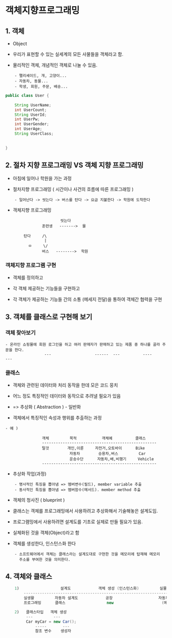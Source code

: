 객체지향프로그래밍
=================

## 1. 객체

* Object
* 우리가 표현할 수 있는 실세계의 모든 사물들을 객체라고 함.

* 물리적인 객체, 개념적인 객체로 나눌 수 있음.

```
    - 팰리셰이드, 개, 고양이...
    - 자동차, 동물...
    - 학생, 회원, 주문, 배송...
```

```java
public class User {
	
	String UserName;
	int UserCount;
	String UserId;
	int UserPw;
	int UserGender;
	int UserAge;
	String UserClass;
	
	
}
```

## 2. 절차 지향 프로그래밍 VS 객체 지향 프로그래밍       

* 아침에 일어나 학원을 가는 과정 

* 절차지향 프로그래밍 ( 시간이나 사건의 흐름에 따른 프로그래밍 )

```
    - 일어난다 -> 씻는다 -> 버스를 탄다 -> 요금 지불한다 -> 학원에 도착한다
```

* 객체지향 프로그래밍 

```
                        씻는다
                훈련생   ------->  물

        탄다     /\ 
                 |
          ㅁ     \/
                버스   -------->  학원    
```

### 객체지향 프로그램 구현

- 객체를 정의하고

- 각 객체 제공하는 기능들을 구현하고
- 각 객체가 제공하는 기능들 간의 소통 (메세지 전달)을 통하여 객체간 협력을 구현

## 3. 객체를 클래스로 구현해 보기

### 객체 찾아보기

```
- 온라인 쇼핑몰에 회원 로그인을 하고 여러 판매자가 판매하고 있는 제품 중 하나를 골라 주문을 한다.
                 ---                   ------  ---          ----                ---
```

### 클래스 

- 객체와 관련된 데이터와 처리 동작을 한데 모은 코드 뭉치 
- 어느 정도 특징적인 데이터와 동작으로 추려낼 필요가 있음
- => 추상화 ( Abstraction ) - 일반화

- 객체에서 특징적인 속성과 행위를 추출하는 과정

```
- 예 )

                객체         목적           객체예          클래스
                --------------------------------------------------
                탈것        개인,이륜     자전거,오토바이      Bike
                            자동차        승용차,버스         Car
                            운송수단      자동차,배,비행기     Vehicle  
                --------------------------------------------------
```

- 추상화 작업(과정)

```
    - 명사적인 특징을 뽑아냄 => 멤버변수(필드), member variable 추출
    - 동사적인 특징을 뽑아냄 => 멤버함수(메서드). member method 추출
```

- 객체의 청사진 ( blueprint )        
- 클래스는 객체를 프로그래밍에서 사용하려고 추상화해서 기술해놓은 설계도임.
- 프로그램밍에서 사용하려면 설계도를 기초로 실제로 만들 필요가 있음.

- 실체화된 것을 객체(Object)라고 함
- 객체를 생성한다, 인스턴스화 한다

```
    - 소프트웨어에서 객체는 클래스라는 설계도대로 구현한 것을 메모리에 탑재해 메모리 
      주소를 부여한 것을 의미한다.
```

## 4. 객체와 클래스

```java
    1)                  설계도            객체 생성 (인스턴스화)         실물                         
        ----------------------------------------------------------------------        
        실생활         자동차 설계도            공장                    자동차
        프로그래밍      클래스                  new                     (메모리)값

    2)   클래스타입   객체 생성 
         ---         --- 
         Car myCar = new Car();
             -----       ---
             참조 변수    생성자
```